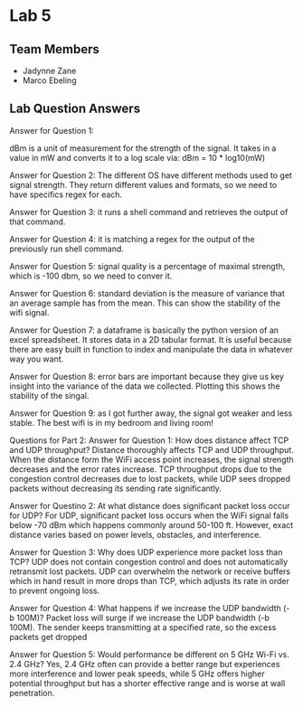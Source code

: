 # Lab 5

## Team Members
- Jadynne Zane
- Marco Ebeling

## Lab Question Answers

Answer for Question 1: 

dBm is a unit of measurement for the strength of the signal. It takes in a value in mW and converts it to a log scale via:
dBm = 10 * log10(mW)

Answer for Question 2:
The different OS have different methods used to get signal strength. They return different values and formats, so we need to have specifics regex for each.

Answer for Question 3:
it runs a shell command and retrieves the output of that command.

Answer for Question 4:
it is matching a regex for the output of the previously run shell command.

Answer for Question 5:
signal quality is a percentage of maximal strength, which is -100 dbm, so we need to conver it.

Answer for Question 6:
standard deviation is the measure of variance that an average sample has from the mean. This can show the stability of the wifi signal.

Answer for Question 7: 
a dataframe is basically the python version of an excel spreadsheet. It stores data in a 2D tabular format. It is useful because there are easy built in function to index and manipulate the data in whatever way you want.

Answer for Question 8:
error bars are important because they give us key insight into the variance of the data we collected. Plotting this shows the stability of the singal.

Answer for Question 9:
as I got further away, the signal got weaker and less stable. The best wifi is in my bedroom and living room!

Questions for Part 2:
Answer for Question 1:
How does distance affect TCP and UDP throughput? Distance thoroughly affects TCP and UDP throughput. When the distance form the WiFi access point increases, the signal strength decreases and the error rates increase. TCP throughput drops due to the congestion control decreases due to lost packets, while UDP sees dropped packets without decreasing its sending rate significantly. 

Answer for Questino 2:
At what distance does significant packet loss occur for UDP? For UDP, significant packet loss occurs when the WiFi signal falls below -70 dBm which happens commonly around 50-100 ft. However, exact distance varies based on power levels, obstacles, and interference. 

Answer for Question 3:
Why does UDP experience more packet loss than TCP? UDP does not contain congestion control and does not automatically retransmit lost packets. UDP can overwhelm the network or receive buffers which in hand result in more drops than TCP, which adjusts its rate in order to prevent ongoing loss. 

Answer for Question 4:
What happens if we increase the UDP bandwidth (-b 100M)? Packet loss will surge if we increase the UDP bandwidth (-b 100M). The sender keeps transmitting at a specified rate, so the excess packets get dropped 

Answer for Question 5:
Would performance be different on 5 GHz Wi-Fi vs. 2.4 GHz? Yes, 2.4 GHz often can provide a better range but experiences more interference and lower peak speeds, while 5 GHz offers higher potential throughput but has a shorter effective range and is worse at wall penetration. 